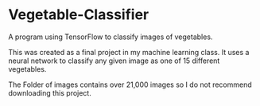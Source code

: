 # Vegetable-Classifier
A program using TensorFlow to classify images of vegetables.

This was created as a final project in my machine learning class. It uses a neural network to classify any given image as one of 15 different vegetables.

The Folder of images contains over 21,000 images so I do not recommend downloading this project.
